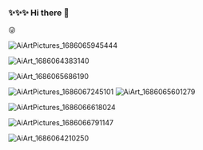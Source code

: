 ### ✨✨✨ Hi there 👋
😜



![AiArtPictures_1686065945444](https://github.com/nicolau-carboni/nicolau-carboni/assets/136120396/f7d336ee-7f8a-4676-8dac-ee6a3db6e62b)

![AiArt_1686064383140](https://github.com/nicolau-carboni/nicolau-carboni/assets/136120396/1bb87343-a001-47eb-89a6-5613b2d5eae4)



![AiArt_1686065686190](https://github.com/nicolau-carboni/nicolau-carboni/assets/136120396/4b3181b0-1a34-4a60-ae02-8dc4ce36168a)

![AiArtPictures_1686067245101](https://github.com/nicolau-carboni/nicolau-carboni/assets/136120396/17f6753b-a895-4a5d-a9f6-3b33b51a51dc)
![AiArt_1686065601279](https://github.com/nicolau-carboni/nicolau-carboni/assets/136120396/baa0e8c1-889e-448d-9f46-1480c8b51360)

![AiArtPictures_1686066618024](https://github.com/nicolau-carboni/nicolau-carboni/assets/136120396/1a1a026b-d2f3-4190-8db1-991a5ac0c232)

![AiArtPictures_1686066791147](https://github.com/nicolau-carboni/nicolau-carboni/assets/136120396/388c0fa0-ee09-4e1e-9b22-3fbcef9bde95)

![AiArt_1686064210250](https://github.com/nicolau-carboni/nicolau-carboni/assets/136120396/e00b5f7c-8004-4ec0-b64e-7b57f3bc25fb)


<!--
**nicolau-carboni/nicolau-carboni** is a ✨ _special_ ✨ repository because its `README.md` (this file) appears on your GitHub profile.

Here are some ideas to get you started:

- 🔭 I’m currently working on ...
- 🌱 I’m currently learning ...
- 👯 I’m looking to collaborate on ...
- 🤔 I’m looking for help with ...
- 💬 Ask me about ...
- 📫 How to reach me: ...
- 😄 Pronouns: ...
- ⚡ Fun fact: ...
-->
